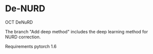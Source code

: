 # De-NURD
OCT DeNuRD

The branch "Add deep method" includes the deep learning method for NURD correction.

Requirements pytorch 1.6

